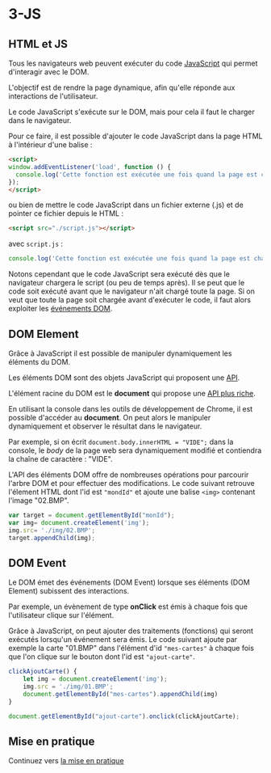 # 3-JS

## HTML et JS

Tous les navigateurs web peuvent exécuter du code [JavaScript](./JavaScript.md) qui permet d'interagir avec le DOM.

L'objectif est de rendre la page dynamique, afin qu'elle réponde aux interactions de l'utilisateur.

Le code JavaScript s'exécute sur le DOM, mais pour cela il faut le charger dans le navigateur.

Pour ce faire, il est possible d'ajouter le code JavaScript dans la page HTML à l'intérieur d'une balise :

```html
<script>
window.addEventListener('load', function () {
  console.log('Cette fonction est exécutée une fois quand la page est chargée.');
});
</script>
```

ou bien de mettre le code JavaScript dans un fichier externe (.js) et de pointer ce fichier depuis le HTML :

```html
<script src="./script.js"></script>
```

avec `script.js` :

```javascript
console.log('Cette fonction est exécutée une fois quand la page est chargée.');
```
Notons cependant que le code JavaScript sera exécuté dès que le navigateur chargera le script (ou peu de temps après). Il se peut que le code soit exécuté avant que le navigateur n'ait chargé toute la page. Si on veut que toute la page soit chargée avant d'exécuter le code, il faut alors exploiter les [événements DOM](#DOM-Event).


## DOM Element

Grâce à JavaScript il est possible de manipuler dynamiquement les éléments du DOM.

Les éléments DOM sont des objets JavaScript qui proposent une [API](https://www.w3schools.com/jsref/dom_obj_all.asp).

L'élément racine du DOM est le **document** qui propose une [API plus riche](https://www.w3schools.com/jsref/dom_obj_document.asp).

En utilisant la console dans les outils de développement de Chrome, il est possible d'accéder au **document**.
On peut alors le manipuler dynamiquement et observer le résultat dans le navigateur.

Par exemple, si on écrit ``document.body.innerHTML = "VIDE";`` dans la console, le _body_ de la page web sera dynamiquement modifié et contiendra la chaîne de caractère : "VIDE".

L'API des éléments DOM offre de nombreuses opérations pour parcourir l'arbre DOM et pour effectuer des modifications. Le code suivant retrouve l'élement HTML dont l'id est `"mondId"` et ajoute une balise `<img>` contenant l'image "02.BMP".

```javascript
var target = document.getElementById("monId");
var img= document.createElement('img');
img.src= './img/02.BMP';
target.appendChild(img);
```

## DOM Event

Le DOM émet des événements (DOM Event) lorsque ses éléments (DOM Element) subissent des interactions.

Par exemple, un évènement de type **onClick** est émis à chaque fois que l'utilisateur clique sur l'élément.

Grâce à JavaScript, on peut ajouter des traitements (fonctions) qui seront exécutés lorsqu'un événement sera émis.
Le code suivant ajoute par exemple la carte "01.BMP" dans l'élément d'id `"mes-cartes"` à chaque fois que l'on clique sur le bouton dont l'id est `"ajout-carte"`.

```javascript
clickAjoutCarte() {
    let img = document.createElement('img');
    img.src = './img/01.BMP';
    document.getElementById("mes-cartes").appendChild(img)
}

document.getElementById("ajout-carte").onclick(clickAjoutCarte);
```


## Mise en pratique

Continuez vers [la mise en pratique](./exo.md) 
